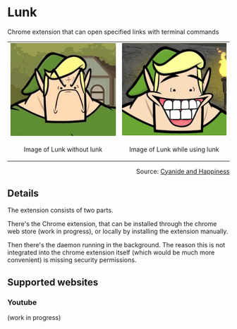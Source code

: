 # Lunk

Chrome extension that can open specified links with terminal commands

<div align="center">
  <table>
    <tr>
      <td><img src=".github/graphics/angry_lunk.png" alt="Image of Lunk without lunk"/></td>
      <td><img src=".github/graphics/happy_lunk.png" alt="Image of Lunk while using lunk"/></td>
    </tr>
    <tr>
      <td><p align="center">Image of Lunk without lunk</p></td>
      <td><p align="center">Image of Lunk while using lunk</p></td>
    </tr>
  </table>
</div>

<div align="right">Source: <a href="https://cyanide-and-happiness-show.fandom.com/wiki/Lunk">Cyanide and Happiness</a></div>

## Details

The extension consists of two parts.

There's the Chrome extension, that can be installed through the chrome web store (work in progress), or locally by installing the extension manually.

Then there's the daemon running in the background. The reason this is not integrated into the chrome extension itself (which would be much more convenient) is missing security permissions.

## Supported websites

### Youtube
(work in progress)